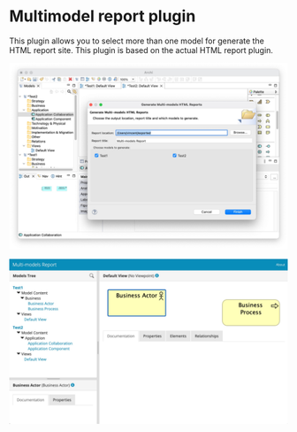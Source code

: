 # Multimodel report plugin
This plugin allows you to select more than one model for generate the HTML report site. This plugin is based on the actual HTML report plugin.

![Screenshot 1](screenshots/screenshot-1.jpg "Screenshot 1")

![Screenshot 2](screenshots/screenshot-2.jpg "Screenshot 2")
